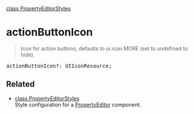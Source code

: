 [class PropertyEditorStyles](PropertyEditorStyles.md)

# actionButtonIcon

> Icon for action buttons, defaults to ui.icon.MORE (set to undefined to hide).

<pre class="docgen_signature">actionButtonIcon?: UIIconResource;</pre>

## Related

- [<!--{ref:class}-->class PropertyEditorStyles](PropertyEditorStyles.md) \
    Style configuration for a [PropertyEditor](PropertyEditor.md) component.
